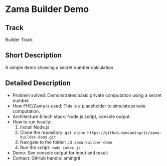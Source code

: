 # Zama Builder Demo

## Track
Builder Track

## Short Description
A simple demo showing a secret number calculation.

## Detailed Description
- Problem solved: Demonstrates basic private computation using a secret number.
- How FHE/Zama is used: This is a placeholder to simulate private computation.
- Architecture & tech stack: Node.js script, console output.
- How to run locally:
  1. Install Node.js
  2. Clone the repository: `git clone https://github.com/amingrii/zama-builder-demo.git`
  3. Navigate to the folder: `cd zama-builder-demo`
  4. Run the script: `node index.js`
- Demo: See console output for input and result
- Contact: GitHub handle: amingrii
